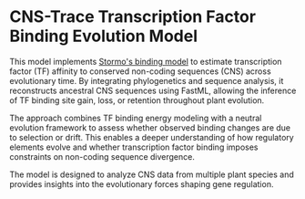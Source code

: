 # CNS-Trace Transcription Factor Binding Evolution Model

This model implements [Stormo's binding model](https://doi.org/10.1093/bioinformatics/16.1.16) to estimate transcription factor (TF) affinity to conserved non-coding sequences (CNS) across evolutionary time. By integrating phylogenetics and sequence analysis, it reconstructs ancestral CNS sequences using FastML, allowing the inference of TF binding site gain, loss, or retention throughout plant evolution.

The approach combines TF binding energy modeling with a neutral evolution framework to assess whether observed binding changes are due to selection or drift. This enables a deeper understanding of how regulatory elements evolve and whether transcription factor binding imposes constraints on non-coding sequence divergence. 

The model is designed to analyze CNS data from multiple plant species and provides insights into the evolutionary forces shaping gene regulation.
